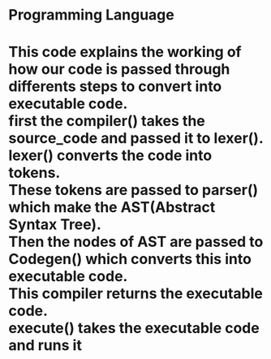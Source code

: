 <h1>Programming Language <h1/>
This code explains the working of how our code is passed through differents steps to convert into executable code.
<br/>
first the compiler() takes the source_code and passed it to lexer().
<br/>
lexer() converts the code into tokens.
<br/>
These tokens are passed to parser() which make the AST(Abstract Syntax Tree).
<br/>
Then the nodes of AST are passed to Codegen() which converts this into executable code.
<br/>
This compiler returns the executable code.
<br/>
execute() takes the executable code and runs it
